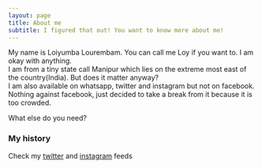 ```yaml
---
layout: page
title: About me
subtitle: I figured that out! You want to know more about me!
---
```


My name is Loiyumba Lourembam. You can call me Loy if you want to. I am okay with anything.  
I am from a tiny state call Manipur which lies on the extreme most east of the country(India). But does it matter anyway?  
I am also available on whatsapp, twitter and instagram but not on facebook. Nothing against facebook, just decided to take a break from it because it is too crowded.

What else do you need?

### My history

Check my [twitter](https://twitter.com/loiyumba) and [instagram](https://www.instagram.com/loiyumba.lourembam/) feeds
